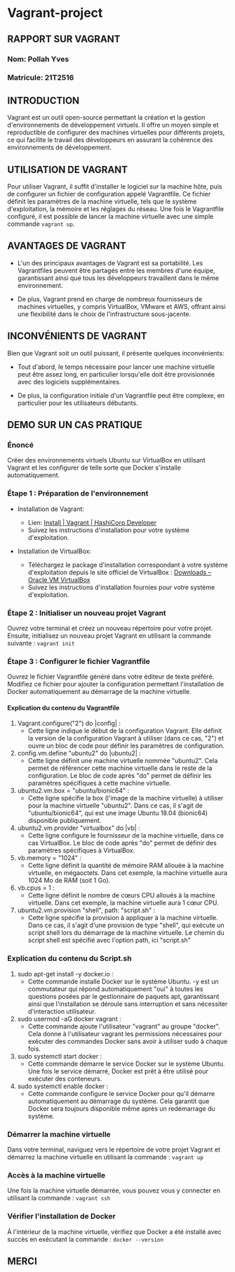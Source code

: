 # Vagrant-project

## RAPPORT SUR VAGRANT

### Nom: Pollah Yves
### Matricule: 21T2516

## INTRODUCTION

Vagrant est un outil open-source permettant la création et la gestion d'environnements de développement virtuels. Il offre un moyen simple et reproductible de configurer des machines virtuelles pour différents projets, ce qui facilite le travail des développeurs en assurant la cohérence des environnements de développement.

                                                
## UTILISATION DE VAGRANT

Pour utiliser Vagrant, il suffit d'installer le logiciel sur la machine hôte, puis de configurer un fichier de configuration appelé Vagrantfile. Ce fichier définit les paramètres de la machine virtuelle, tels que le système d'exploitation, la mémoire et les réglages du réseau. Une fois le Vagrantfile configuré, il est possible de lancer la machine virtuelle avec une simple commande `vagrant up`.

## AVANTAGES DE VAGRANT

- L'un des principaux avantages de Vagrant est sa portabilité. Les Vagrantfiles peuvent être partagés entre les membres d'une équipe, garantissant ainsi que tous les développeurs travaillent dans le même environnement.
  
- De plus, Vagrant prend en charge de nombreux fournisseurs de machines virtuelles, y compris VirtualBox, VMware et AWS, offrant ainsi une flexibilité dans le choix de l'infrastructure sous-jacente.

## INCONVÉNIENTS DE VAGRANT

Bien que Vagrant soit un outil puissant, il présente quelques inconvénients:

- Tout d'abord, le temps nécessaire pour lancer une machine virtuelle peut être assez long, en particulier lorsqu'elle doit être provisionnée avec des logiciels supplémentaires.
  
- De plus, la configuration initiale d'un Vagrantfile peut être complexe, en particulier pour les utilisateurs débutants.

## DEMO SUR UN CAS PRATIQUE

### Énoncé
Créer des environnements virtuels Ubuntu sur VirtualBox en utilisant Vagrant et les configurer de telle sorte que Docker s'installe automatiquement.

### Étape 1 : Préparation de l'environnement

- Installation de Vagrant:
  - Lien: [Install | Vagrant | HashiCorp Developer](https://www.vagrantup.com/downloads)
  - Suivez les instructions d'installation pour votre système d'exploitation.

- Installation de VirtualBox:
  - Téléchargez le package d'installation correspondant à votre système d'exploitation depuis le site officiel de VirtualBox : [Downloads – Oracle VM VirtualBox](https://www.virtualbox.org/wiki/Downloads)
  - Suivez les instructions d'installation fournies pour votre système d'exploitation.

### Étape 2 : Initialiser un nouveau projet Vagrant

Ouvrez votre terminal et créez un nouveau répertoire pour votre projet. Ensuite, initialisez un nouveau projet Vagrant en utilisant la commande suivante : `vagrant init`

### Étape 3 : Configurer le fichier Vagrantfile

Ouvrez le fichier Vagrantfile généré dans votre éditeur de texte préféré. Modifiez ce fichier pour ajouter la configuration permettant l'installation de Docker automatiquement au démarrage de la machine virtuelle.

#### Explication du contenu du Vagrantfile

1. Vagrant.configure("2") do |config| :
   - Cette ligne indique le début de la configuration Vagrant. Elle définit la version de la configuration Vagrant à utiliser (dans ce cas, "2") et ouvre un bloc de code pour définir les paramètres de configuration.
2. config.vm.define "ubuntu2" do |ubuntu2| :
   - Cette ligne définit une machine virtuelle nommée "ubuntu2". Cela permet de référencer cette machine virtuelle dans le reste de la configuration. Le bloc de code après "do" permet de définir les paramètres spécifiques à cette machine virtuelle.
3. ubuntu2.vm.box = "ubuntu/bionic64" :
   - Cette ligne spécifie la box (l'image de la machine virtuelle) à utiliser pour la machine virtuelle "ubuntu2". Dans ce cas, il s'agit de "ubuntu/bionic64", qui est une image Ubuntu 18.04 (bionic64) disponible publiquement.
4. ubuntu2.vm.provider "virtualbox" do |vb| :
   - Cette ligne configure le fournisseur de la machine virtuelle, dans ce cas VirtualBox. Le bloc de code après "do" permet de définir des paramètres spécifiques à VirtualBox.
5. vb.memory = "1024" :
   - Cette ligne définit la quantité de mémoire RAM allouée à la machine virtuelle, en mégaoctets. Dans cet exemple, la machine virtuelle aura 1024 Mo de RAM (soit 1 Go).
6. vb.cpus = 1 :
   - Cette ligne définit le nombre de cœurs CPU alloués à la machine virtuelle. Dans cet exemple, la machine virtuelle aura 1 cœur CPU.
7. ubuntu2.vm.provision "shell", path: "script.sh" :
   - Cette ligne spécifie la provision à appliquer à la machine virtuelle. Dans ce cas, il s'agit d'une provision de type "shell", qui exécute un script shell lors du démarrage de la machine virtuelle. Le chemin du script shell est spécifié avec l'option path, ici "script.sh"

### Explication du contenu du Script.sh

1. sudo apt-get install -y docker.io :
   - Cette commande installe Docker sur le système Ubuntu. -y est un commutateur qui répond automatiquement "oui" à toutes les questions posées par le gestionnaire de paquets apt, garantissant ainsi que l'installation se déroule sans interruption et sans nécessiter d'interaction utilisateur.
2. sudo usermod -aG docker vagrant :
   - Cette commande ajoute l'utilisateur "vagrant" au groupe "docker". Cela donne à l'utilisateur vagrant les permissions nécessaires pour exécuter des commandes Docker sans avoir à utiliser sudo à chaque fois.
3. sudo systemctl start docker :
   - Cette commande démarre le service Docker sur le système Ubuntu. Une fois le service démarré, Docker est prêt à être utilisé pour exécuter des conteneurs.
4. sudo systemctl enable docker :
   - Cette commande configure le service Docker pour qu'il démarre automatiquement au démarrage du système. Cela garantit que Docker sera toujours disponible même après un redémarrage du système.

### Démarrer la machine virtuelle

Dans votre terminal, naviguez vers le répertoire de votre projet Vagrant et démarrez la machine virtuelle en utilisant la commande : `vagrant up`

### Accès à la machine virtuelle

Une fois la machine virtuelle démarrée, vous pouvez vous y connecter en utilisant la commande : `vagrant ssh`

### Vérifier l'installation de Docker

À l'intérieur de la machine virtuelle, vérifiez que Docker a été installé avec succès en exécutant la commande : `docker --version`

## MERCI
